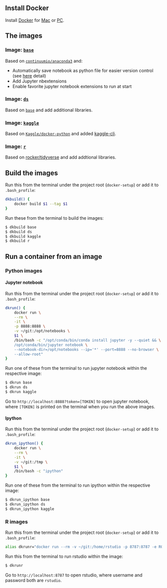 ## Install Docker
Install [Docker](https://www.docker.com/) for [Mac](https://www.docker.com/docker-mac) or [PC](https://www.docker.com/docker-windows).

## The images
### Image: [`base`](https://github.com/yang-zhang/docker-setup/blob/master/base/Dockerfile)
Based on [`continuumio/anaconda3`](https://hub.docker.com/r/continuumio/anaconda3/) and:
- Automatically save notebook as python file for easier version control (see [here](https://github.com/yang-zhang/docker-setup/blob/master/save_notebook_as_py_file.md) detail)
- Add Jupyter nbextensions
- Enable favorite jupyter notebook extensions to run at start
### Image: [`ds`](https://github.com/yang-zhang/docker-setup/blob/master/ds/Dockerfile)
Based on [`base`](https://github.com/yang-zhang/docker-setup/blob/master/base/Dockerfile) and add additional libraries.
### Image: [`kaggle`](https://github.com/yang-zhang/docker-setup/blob/master/kaggle/Dockerfile)
Based on [`Kaggle/docker-python`](https://github.com/Kaggle/docker-python) and added [kaggle-cli](https://github.com/floydwch/kaggle-cli).
### Image: [`r`](https://github.com/yang-zhang/docker-setup/blob/master/r/Dockerfile)
Based on [rocker/tidyverse](https://hub.docker.com/r/rocker/tidyverse/) and add addtional libraries.
## Build the images
Run this from the terminal under the project root (`docker-setup`) or add it to `.bash_profile`:
```sh
dkbuild() {
	docker build $1 --tag $1
}
```
Run these from the terminal to build the images:
```sh
$ dkbuild base
$ dkbuild ds
$ dkbuild kaggle
$ dkbuild r
```

## Run a container from an image
### Python images
#### Jupyter notebook
Run this from the terminal under the project root (`docker-setup`) or add it to `.bash_profile`:
```sh
dkrun() {
	docker run \
	--rm \
	-it \
	-p 8888:8888 \
	-v ~/git:/opt/notebooks \
	$1 \
	/bin/bash -c "/opt/conda/bin/conda install jupyter -y --quiet && \
	/opt/conda/bin/jupyter notebook \
	--notebook-dir=/opt/notebooks --ip='*' --port=8888 --no-browser \
	--allow-root"
}
```
Run one of these from the terminal to run jupyter notebook within the respective image:
```sh
$ dkrun base
$ dkrun ds
$ dkrun kaggle
```
Go to `http://localhost:8888?token=[TOKEN]` to open jupyter notebook, where `[TOKEN]` is printed on the terminal when you run the above images.
#### Ipython
Run this from the terminal under the project root (`docker-setup`) or add it to `.bash_profile`:
```sh
dkrun_ipython() {
	docker run \
	--rm \
	-it \
	-v ~/git:/tmp \
	$1 \
	/bin/bash -c "ipython"
}
```
Run one of these from the terminal to run ipython within the respective image:
```sh
$ dkrun_ipython base
$ dkrun_ipython ds
$ dkrun_ipython kaggle
```
### R images
Run this from the terminal under the project root (`docker-setup`) or add it to `.bash_profile`:
```sh
alias dkrunr="docker run --rm -v ~/git:/home/rstudio -p 8787:8787 -e ROOT=TRUE r"
```
Run this from the terminal to run rstudio within the image:
```sh
$ dkrunr
```
Go to `http://localhost:8787` to open rstudio, where username and password both are `rstudio`.
